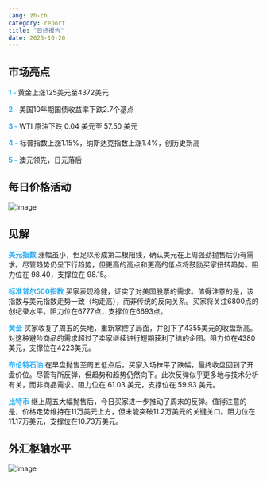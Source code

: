 ```yaml
---
lang: zh-cn
category: report
title: "日终报告"
date: 2025-10-20
---
```



<h2>市场亮点</h2>
<strong style="color: #2caef7;">1 - </strong> 黄金上涨125美元至4372美元

<strong style="color: #2caef7;">2 - </strong> 美国10年期国债收益率下跌2.7个基点


<strong style="color: #2caef7;">3 - </strong> WTI 原油下跌 0.04 美元至 57.50 美元

<strong style="color: #2caef7;">4 - </strong> 标普指数上涨1.15%，纳斯达克指数上涨1.4%，创历史新高

<strong style="color: #2caef7;">5 - </strong> 澳元领先，日元落后



<h2>每日价格活动</h2>
<img src="https://markleighedu.github.io/img/Oct-2025/20-Oct-2025/price.jpg" alt="Image"/>

<h2>见解</h2>
<strong style="color: #2caef7;">美元指数</strong> 涨幅虽小，但足以形成第二根阳线，确认美元在上周强劲抛售后仍有需求。尽管趋势仍呈下行趋势，但更高的高点和更高的低点将鼓励买家扭转趋势。阻力位在 98.40，支撑位在 98.15。

<strong style="color: #2caef7;">标准普尔500指数</strong> 买家表现稳健，证实了对美国股票的需求。值得注意的是，该指数与美元指数走势一致（均走高），而非传统的反向关系。买家将关注6800点的创纪录水平。阻力位在6777点，支撑位在6693点。

<strong style="color: #2caef7;">黄金</strong> 买家收复了周五的失地，重新掌控了局面，并创下了4355美元的收盘新高。对这种避险商品的需求超过了卖家继续进行短期获利了结的企图。阻力位在4380美元，支撑位在4223美元。

<strong style="color: #2caef7;">布伦特石油</strong> 在早盘抛售至周五低点后，买家入场抹平了跌幅，最终收盘回到了开盘价位。尽管有所反弹，但趋势和趋势仍然向下。此次反弹似乎更多地与技术分析有关，而非商品需求。阻力位在 61.03 美元，支撑位在 59.93 美元。

<strong style="color: #2caef7;">比特币</strong> 继上周五大幅抛售后，今日买家进一步推动了周末的反弹。值得注意的是，价格走势维持在11万美元上方，但未能突破11.2万美元的关键关口。阻力位在11.17万美元，支撑位在10.73万美元。



<h2>外汇枢轴水平</h2>
<img src="https://markleighedu.github.io/img/Oct-2025/20-Oct-2025/pivot.jpg" alt="Image"/>